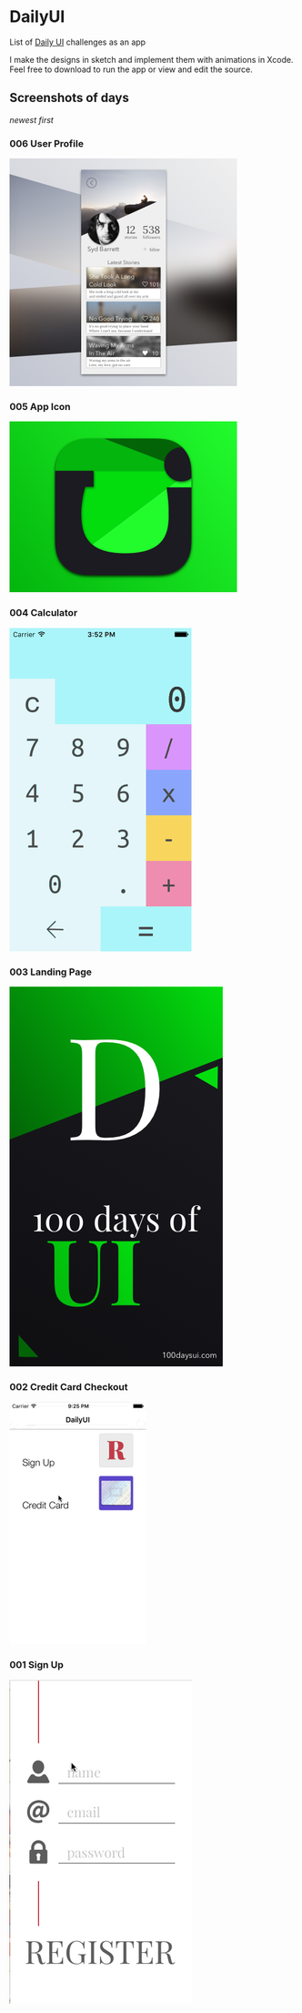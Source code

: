 # DailyUI
List of [Daily UI](http://www.100daysui.com/) challenges as an app

I make the designs in sketch and implement them with animations in Xcode.
Feel free to download to run the app or view and edit the source.

## Screenshots of days
*newest first*

### 006 User Profile

![user profile](https://raw.githubusercontent.com/coffee-cup/DailyUI/master/Shreenshots/UserProfile.png)

### 005 App Icon

![app icon](https://raw.githubusercontent.com/coffee-cup/DailyUI/master/Shreenshots/AppIcon.png)

### 004 Calculator

![calculator](https://raw.githubusercontent.com/coffee-cup/DailyUI/master/Shreenshots/Calculator.gif)

### 003 Landing Page

![landing page](https://raw.githubusercontent.com/coffee-cup/DailyUI/master/Shreenshots/LandingPage.png)

### 002 Credit Card Checkout

![credit card checkout](https://raw.githubusercontent.com/coffee-cup/DailyUI/master/Shreenshots/CreditCard.gif)

### 001 Sign Up

![sign up](https://raw.githubusercontent.com/coffee-cup/DailyUI/master/Shreenshots/SignUp.gif)

